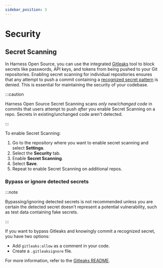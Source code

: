 ```yaml
---
sidebar_position: 3
---
```


# Security

## Secret Scanning

In Harness Open Source, you can use the integrated [Gitleaks](https://github.com/gitleaks/gitleaks) tool to block secrets like passwords, API keys, and tokens from being pushed to your Git repositories. Enabling secret scanning for individual repositories ensures that any attempt to push a commit containing a [recognized secret pattern](https://github.com/gitleaks/gitleaks/blob/master/config/gitleaks.toml) is denied. This is essential for maintaining the security of your codebase.

:::caution

Harness Open Source Secret Scanning scans *only new/changed code* in commits that users attempt to push *after* you enable Secret Scanning on a repo. Secrets in existing/unchanged code aren't detected.

:::

To enable Secret Scanning:

1. Go to the repository where you want to enable secret scanning and select **Settings**.
2. Select the **Security** tab.
3. Enable **Secret Scanning**.
4. Select **Save**.
5. Repeat to enable Secret Scanning on additional repos.

### Bypass or ignore detected secrets

:::note

Bypassing/ignoring detected secrets is not recommended unless you are certain the detected secret doesn't represent a potential vulnerability, such as test data containing fake secrets.

:::

If you want to bypass Gitleaks and knowingly commit a recognized secret, you have two options:

* Add `gitleaks:allow` as a comment in your code.
* Create a `.gitleaksignore` file.

For more information, refer to the [Gitleaks README](https://github.com/gitleaks/gitleaks?tab=readme-ov-file#additional-configuration).
